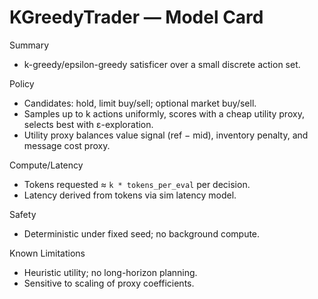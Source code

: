 # KGreedyTrader — Model Card

Summary
- k-greedy/epsilon-greedy satisficer over a small discrete action set.

Policy
- Candidates: hold, limit buy/sell; optional market buy/sell.
- Samples up to k actions uniformly, scores with a cheap utility proxy, selects best with ε-exploration.
- Utility proxy balances value signal (ref − mid), inventory penalty, and message cost proxy.

Compute/Latency
- Tokens requested ≈ `k * tokens_per_eval` per decision.
- Latency derived from tokens via sim latency model.

Safety
- Deterministic under fixed seed; no background compute.

Known Limitations
- Heuristic utility; no long-horizon planning.
- Sensitive to scaling of proxy coefficients.
